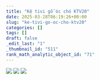 ```yaml
---
title: "Kệ tivi gỗ óc chó KTV20"
date: 2025-03-28T06:19:26+00:00
slug: "ke-tivi-go-oc-cho-ktv20"
categories: []
tags: []
draft: false
_edit_last: "1"
_thumbnail_id: "511"
rank_math_analytic_object_id: "71"
---
```

![](https://romax.vn/wp-content/uploads/2025/03/ke-ti-vi-go-oc-cho-ktv20-1-1280x930.webp) ![](https://romax.vn/wp-content/uploads/2025/03/ke-ti-vi-go-oc-cho-ktv20-2-1280x796.webp) ![](https://romax.vn/wp-content/uploads/2025/03/ke-ti-vi-go-oc-cho-ktv20-3-1280x793.webp)